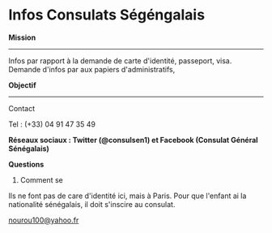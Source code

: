 # Infos Consulats Ségéngalais


**Mission**

----------------------------------

Infos par rapport à la demande de carte d'identité, passeport, visa.
Demande d'infos par aux papiers d'administratifs, 




**Objectif**

-----------------------------------------

Contact 

Tel : (+33) 04 91 47 35 49

**Réseaux sociaux : Twitter (@consulsen1) et Facebook (Consulat Général Sénégalais)**


**Questions**

1. Comment se 



Ils ne font pas de care d'identité ici, mais à Paris.
Pour que l'enfant ai la nationalité sénégalais, il doit s'inscire au consulat.

nourou100@yahoo.fr

